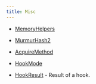 ```yaml
---
title: Misc
---
```


- [MemoryHelpers](/docs/api/shared/misc/memoryhelpers)
- [MurmurHash2](/docs/api/shared/misc/murmurhash2)

- [AcquireMethod](/docs/api/shared/misc/acquiremethod)
- [HookMode](/docs/api/shared/misc/hookmode)
- [HookResult](/docs/api/shared/misc/hookresult) - Result of a hook.

